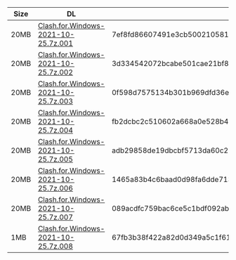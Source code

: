 |    Size   |     DL  | sha512sum |
|  ---  |  ---  |  ---  |
| 20MB | [Clash.for.Windows-2021-10-25.7z.001](https://cdn.jsdelivr.net/gh/appleians/cfw_m1@main/Clash.for.Windows-2021-10-25.7z.001) | 7ef8fd86607491e3cb500210581dff0046895174a9545ed5c58e7447a758e659bf33139d2e0a642b98c3dada3f01fd4f91ea206ea19ed6bdc926f95c92b003e8 |
| 20MB | [Clash.for.Windows-2021-10-25.7z.002](https://cdn.jsdelivr.net/gh/appleians/cfw_m1@main/Clash.for.Windows-2021-10-25.7z.002) | 3d334542072bcabe501cae21bf82a05cdeb798d7386bee40d3e90f8a625dd17c5b514d9da0d6390f8e2097a14c5b82245d3b74f71a1e070aa04b4321634cda4e |
| 20MB | [Clash.for.Windows-2021-10-25.7z.003](https://cdn.jsdelivr.net/gh/appleians/cfw_m1@main/Clash.for.Windows-2021-10-25.7z.003) | 0f598d7575134b301b969dfd36e7db70596716ebf73343514ab78bca43e3c0e33a00ea29b4ecf512be42b37cadcbc4571194c4a8dea5846ff0f4c765fc202d64 |
| 20MB | [Clash.for.Windows-2021-10-25.7z.004](https://cdn.jsdelivr.net/gh/appleians/cfw_m1@main/Clash.for.Windows-2021-10-25.7z.004) | fb2dcbc2c510602a668a0e528b4c383776cab4fe47defe853b7084b6d935b70edc780c210c0c33213889afa5ed07c992f711ee987e22a6244481a86640a5e538 |
| 20MB | [Clash.for.Windows-2021-10-25.7z.005](https://cdn.jsdelivr.net/gh/appleians/cfw_m1@main/Clash.for.Windows-2021-10-25.7z.005) | adb29858de19dbcbf5713da60c26190065625358c493c78af59dd8d6fa12837f4a11483b3201212817e48731e4f79d021cc9ffc4f4ad02215252b7d80f2bec9b |
| 20MB | [Clash.for.Windows-2021-10-25.7z.006](https://cdn.jsdelivr.net/gh/appleians/cfw_m1@main/Clash.for.Windows-2021-10-25.7z.006) | 1465a83b4c6baad0d98fa6dde713bf142a4caaeb5b7706d084ea9388a8f23395ce523be6087414baf15f154270469d46d809bb31368d87218ff3852e864fba35 |
| 20MB | [Clash.for.Windows-2021-10-25.7z.007](https://cdn.jsdelivr.net/gh/appleians/cfw_m1@main/Clash.for.Windows-2021-10-25.7z.007) | 089acdfc759bac6ce5c1bdf092ab81f3ef3ce7f4d129513da0d64d453c7abd5bb05636cf4931729bf35f2b1be871d7baded12230f482d7265ebb6e93c9ed742b |
| 1MB | [Clash.for.Windows-2021-10-25.7z.008](https://cdn.jsdelivr.net/gh/appleians/cfw_m1@main/Clash.for.Windows-2021-10-25.7z.008) | 67fb3b38f422a82d0d349a5c1f61b7ecb04843d1797c1d2ddd17591b7e06a7a69069a6a9baaab688c8699d761da92c1b480c1ab0d2921cf735a18761dad28023 |
